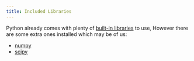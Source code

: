 ```yaml
---
title: Included Libraries
---
```


Python already comes with plenty of [built-in libraries](https://docs.python.org/3.4/py-modindex.html) to use, However there are some extra ones installed which may be of us:

- [numpy](https://pypi.python.org/pypi/numpy)
- [scipy](https://pypi.python.org/pypi/scipy)
